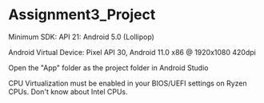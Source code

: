 # Assignment3_Project
 
Minimum SDK: API 21: 
  Android 5.0 (Lollipop)

Android Virtual Device: 
 Pixel API 30, Android 11.0 x86 @ 1920x1080 420dpi
 
 
 
 
 
Open the "App" folder as the project folder in Android Studio

CPU Virtualization must be enabled in your BIOS/UEFI settings on Ryzen CPUs. Don't know about Intel CPUs.
